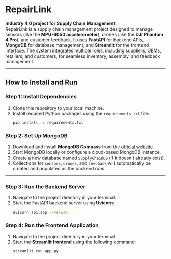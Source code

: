 # **RepairLink**

**Industry 4.0 project for Supply Chain Management**  
RepairLink is a supply chain management project designed to manage sensors (like the **MPU-6050 accelerometer**), drones (like the **DJI Phantom 4 Pro**), and customer feedback. It uses **FastAPI** for backend APIs, **MongoDB** for database management, and **Streamlit** for the frontend interface. The system integrates multiple roles, including suppliers, OEMs, retailers, and customers, for seamless inventory, assembly, and feedback management.

---

## **How to Install and Run**

### **Step 1: Install Dependencies**
1. Clone this repository to your local machine.
2. Install required Python packages using the `requirements.txt` file:
   ```bash
   pip install -r requirements.txt

### **Step 2: Set Up MongoDB**
1. Download and install **MongoDB Compass** from the [official website](https://www.mongodb.com/products/compass).
2. Start MongoDB locally or configure a cloud-based MongoDB instance.
3. Create a new database named `SupplyChainDB` (if it doesn't already exist).
4. Collections for `sensors`, `drones`, and `feedback` will automatically be created and populated as the backend runs.

---

### **Step 3: Run the Backend Server**
1. Navigate to the project directory in your terminal.
2. Start the FastAPI backend server using **Uvicorn**:
   ```bash
   uvicorn api:app --reload

### **Step 4: Run the Frontend Application**
1. Navigate to the project directory in your terminal.
2. Start the **Streamlit frontend** using the following command:
   ```bash
   streamlit run app.py



